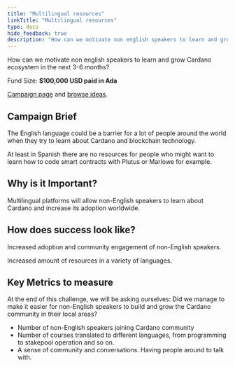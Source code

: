 ```yaml
---
title: "Multilingual resources"
linkTitle: "Multilingual resources"
type: docs
hide_feedback: true
description: "How can we motivate non english speakers to learn and grow Cardano ecosystem in the next 3-6 months?"
---
```

How can we motivate non english speakers to learn and grow Cardano ecosystem in the next 3-6 months?

Fund Size: **$100,000 USD paid in Ada**

[Campaign page](https://cardano.ideascale.com/a/campaign-home/26252) and [browse ideas](https://cardano.ideascale.com/a/ideas/top/campaign-filter/byids/campaigns/26252/stage/unspecified).

## Campaign Brief
The English language could be a barrier for a lot of people around the world when they try to learn about Cardano and blockchain technology.

At least in Spanish there are no resources for people who might want to learn how to code smart contracts with Plutus or Marlowe for example.


## Why is it Important?
Multilingual platforms will allow non-English speakers to learn about Cardano and increase its adoption worldwide.


## How does success look like?
Increased adoption and community engagement of non-English speakers.

Increased amount of resources in a variety of languages.

## Key Metrics to measure
At the end of this challenge, we will be asking ourselves: Did we manage to make it easier for non-English speakers to build and grow the Cardano community in their local areas?

- Number of non-English speakers joining Cardano community
- Number of courses translated to different languages, from programming to stakepool operation and so on.
- A sense of community and conversations. Having people around to talk with.

